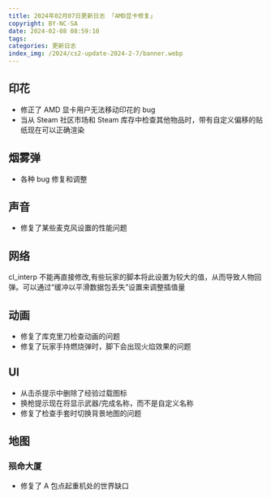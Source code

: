 ```yaml
---
title: 2024年02月07日更新日志 「AMD显卡修复」
copyright: BY-NC-SA
date: 2024-02-08 08:59:10
tags:
categories: 更新日志
index_img: /2024/cs2-update-2024-2-7/banner.webp
---
```


## 印花

- 修正了 AMD 显卡用户无法移动印花的 bug
- 当从 Steam 社区市场和 Steam 库存中检查其他物品时，带有自定义偏移的贴纸现在可以正确渲染

## 烟雾弹

- 各种 bug 修复和调整

## 声音

- 修复了某些麦克风设置的性能问题

## 网络

cl_interp 不能再直接修改,有些玩家的脚本将此设置为较大的值，从而导致人物回弹。可以通过“缓冲以平滑数据包丢失”设置来调整插值量

## 动画

- 修复了库克里刀检查动画的问题
- 修复了玩家手持燃烧弹时，脚下会出现火焰效果的问题

## UI

- 从击杀提示中删除了经验过载图标
- 换枪提示现在将显示武器/完成名称，而不是自定义名称
- 修复了检查手套时切换背景地图的问题

## 地图

### 殒命大厦

- 修复了 A 包点起重机处的世界缺口
